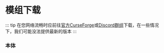 # 模组下载

::: tip
在您网络流畅时应前往[官方CurseForge](https://www.curseforge.com/minecraft/mc-mods/minecraft-transit-railway)或[Discord群组](https://discord.com/invite/PVZ2nfUaTW)下载，在一些情况下，我们可能没法提供最新的版本
:::

### 本体


